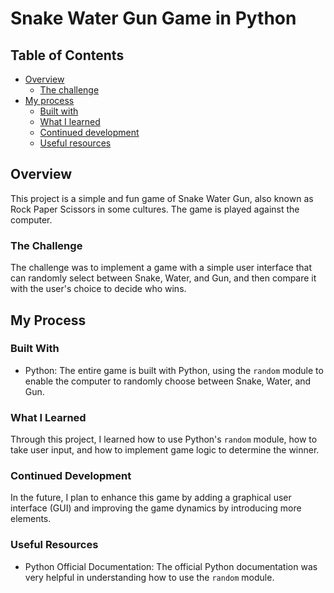 # Snake Water Gun Game in Python

## Table of Contents
- [Overview](#overview)
  - [The challenge](#the-challenge)
- [My process](#my-process)
  - [Built with](#built-with)
  - [What I learned](#what-i-learned)
  - [Continued development](#continued-development)
  - [Useful resources](#useful-resources)

## Overview
This project is a simple and fun game of Snake Water Gun, also known as Rock Paper Scissors in some cultures. The game is played against the computer.

### The Challenge
The challenge was to implement a game with a simple user interface that can randomly select between Snake, Water, and Gun, and then compare it with the user's choice to decide who wins.

## My Process

### Built With
- Python: The entire game is built with Python, using the `random` module to enable the computer to randomly choose between Snake, Water, and Gun.

### What I Learned
Through this project, I learned how to use Python's `random` module, how to take user input, and how to implement game logic to determine the winner.

### Continued Development
In the future, I plan to enhance this game by adding a graphical user interface (GUI) and improving the game dynamics by introducing more elements.

### Useful Resources
- Python Official Documentation: The official Python documentation was very helpful in understanding how to use the `random` module.
